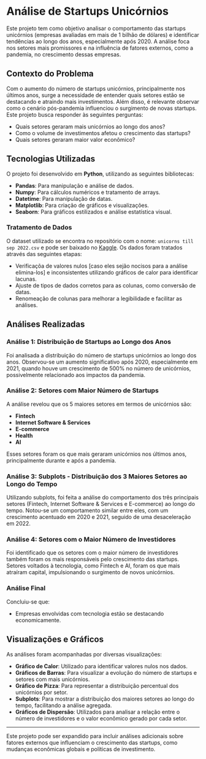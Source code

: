# Análise de Startups Unicórnios

Este projeto tem como objetivo analisar o comportamento das startups 
unicórnios (empresas avaliadas em mais de 1 bilhão de dólares) e identificar tendências ao longo dos anos,
especialmente após 2020. A análise foca nos setores mais promissores e na influência de fatores externos, como a pandemia, no crescimento dessas empresas.

## Contexto do Problema

Com o aumento do número de startups unicórnios, principalmente nos últimos anos, surge a necessidade de entender quais setores 
estão se destacando e atraindo mais investimentos. Além disso, é relevante observar 
como o cenário pós-pandemia influenciou o surgimento de novas startups. Este projeto busca responder às seguintes perguntas:

- Quais setores geraram mais unicórnios ao longo dos anos?
- Como o volume de investimentos afetou o crescimento das startups?
- Quais setores geraram maior valor econômico?

## Tecnologias Utilizadas

O projeto foi desenvolvido em **Python**, utilizando as seguintes bibliotecas:

- **Pandas**: Para manipulação e análise de dados.
- **Numpy**: Para cálculos numéricos e tratamento de arrays.
- **Datetime**: Para manipulação de datas.
- **Matplotlib**: Para criação de gráficos e visualizações.
- **Seaborn**: Para gráficos estilizados e análise estatística visual.

### Tratamento de Dados

O dataset utilizado se encontra no repositório com o nome: `unicorns till sep 2022.csv` e pode ser baixado 
no [Kaggle](https://www.kaggle.com/). Os dados foram tratados através das seguintes etapas:

- Verificaçõa de valores nulos [caso eles sejão nocisos para a análise elimina-los] e inconsistentes utilizando gráficos de calor para identificar lacunas.
- Ajuste de tipos de dados corretos para as colunas, como conversão de datas.
- Renomeação de colunas para melhorar a legibilidade e facilitar as análises.

## Análises Realizadas

### Análise 1: Distribuição de Startups ao Longo dos Anos

Foi analisada a distribuição do número de startups unicórnios ao longo dos anos. 
Observou-se um aumento significativo após 2020, especialmente em 2021, quando houve um crescimento de 500%
no número de unicórnios, possivelmente relacionado aos impactos da pandemia.

### Análise 2: Setores com Maior Número de Startups

A análise revelou que os 5 maiores setores em termos de unicórnios são:

- **Fintech**
- **Internet Software & Services**
- **E-commerce**
- **Health**
- **AI**

Esses setores foram os que mais geraram unicórnios nos últimos anos, principalmente durante e após a pandemia.

### Análise 3: Subplots - Distribuição dos 3 Maiores Setores ao Longo do Tempo

Utilizando subplots, foi feita a análise do comportamento dos três principais setores 
(Fintech, Internet Software & Services e E-commerce) ao longo do tempo. 
Notou-se um comportamento similar entre eles, com um crescimento acentuado em 2020 e 2021, seguido de uma desaceleração em 2022.

### Análise 4: Setores com o Maior Número de Investidores

Foi identificado que os setores com o maior número de investidores também foram os mais responsáveis 
pelo crescimento das startups. Setores voltados à tecnologia, como Fintech e AI, 
foram os que mais atraíram capital, impulsionando o surgimento de novos unicórnios.

### Análise Final

Concluiu-se que:

- Empresas envolvidas com tecnologia estão se destacando economicamente.

## Visualizações e Gráficos

As análises foram acompanhadas por diversas visualizações:

- **Gráfico de Calor**: Utilizado para identificar valores nulos nos dados.
- **Gráficos de Barras**: Para visualizar a evolução do número de startups e setores com mais unicórnios.
- **Gráfico de Pizza**: Para representar a distribuição percentual dos unicórnios por setor.
- **Subplots**: Para mostrar a distribuição dos maiores setores ao longo do tempo, facilitando a análise agregada.
- **Gráficos de Dispersão**: Utilizados para analisar a relação entre o número de investidores e o valor econômico gerado por cada setor.

---

Este projeto pode ser expandido para incluir análises adicionais sobre fatores externos que influenciam o 
crescimento das startups, como mudanças econômicas globais e políticas de investimento.

